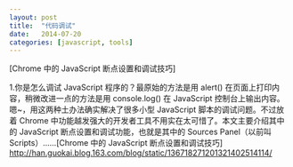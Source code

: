 ```yaml
---
layout: post
title:  "代码调试"
date:   2014-07-20
categories: [javascript, tools]
---
```

[Chrome 中的 JavaScript 断点设置和调试技巧]

1.你是怎么调试 JavaScript 程序的？最原始的方法是用 alert() 在页面上打印内容，稍微改进一点的方法是用 console.log() 在 JavaScript 控制台上输出内容。嗯~，用这两种土办法确实解决了很多小型 JavaScript 脚本的调试问题。不过放着 Chrome 中功能越发强大的开发者工具不用实在太可惜了。本文主要介绍其中的 JavaScript 断点设置和调试功能，也就是其中的 Sources Panel（以前叫 Scripts）......[Chrome 中的 JavaScript 断点设置和调试技巧] http://han.guokai.blog.163.com/blog/static/136718271201321402514114/

